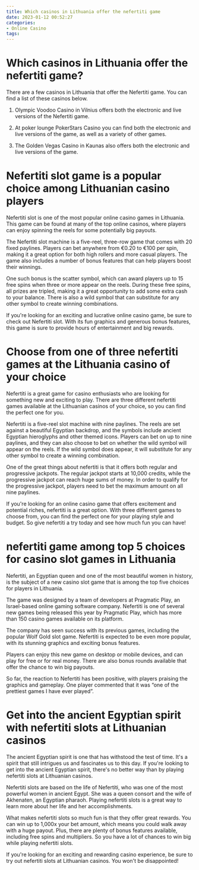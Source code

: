 ```yaml
---
title: Which casinos in Lithuania offer the nefertiti game
date: 2023-01-12 00:52:27
categories:
- Online Casino
tags:
---
```



#  Which casinos in Lithuania offer the nefertiti game?

There are a few casinos in Lithuania that offer the Nefertiti game. You can find a list of these casinos below.

1) Olympic Voodoo Casino in Vilnius offers both the electronic and live versions of the Nefertiti game.

2) At poker lounge PokerStars Casino you can find both the electronic and live versions of the game, as well as a variety of other games.

3) The Golden Vegas Casino in Kaunas also offers both the electronic and live versions of the game.

#  Nefertiti slot game is a popular choice among Lithuanian casino players

Nefertiti slot is one of the most popular online casino games in Lithuania. This game can be found at many of the top online casinos, where players can enjoy spinning the reels for some potentially big payouts.

The Nefertiti slot machine is a five-reel, three-row game that comes with 20 fixed paylines. Players can bet anywhere from €0.20 to €100 per spin, making it a great option for both high rollers and more casual players. The game also includes a number of bonus features that can help players boost their winnings.

One such bonus is the scatter symbol, which can award players up to 15 free spins when three or more appear on the reels. During these free spins, all prizes are tripled, making it a great opportunity to add some extra cash to your balance. There is also a wild symbol that can substitute for any other symbol to create winning combinations.

If you're looking for an exciting and lucrative online casino game, be sure to check out Nefertiti slot. With its fun graphics and generous bonus features, this game is sure to provide hours of entertainment and big rewards.

#  Choose from one of three nefertiti games at the Lithuania casino of your choice

Nefertiti is a great game for casino enthusiasts who are looking for something new and exciting to play. There are three different nefertiti games available at the Lithuanian casinos of your choice, so you can find the perfect one for you.

Nefertiti is a five-reel slot machine with nine paylines. The reels are set against a beautiful Egyptian backdrop, and the symbols include ancient Egyptian hieroglyphs and other themed icons. Players can bet on up to nine paylines, and they can also choose to bet on whether the wild symbol will appear on the reels. If the wild symbol does appear, it will substitute for any other symbol to create a winning combination.

One of the great things about nefertiti is that it offers both regular and progressive jackpots. The regular jackpot starts at 10,000 credits, while the progressive jackpot can reach huge sums of money. In order to qualify for the progressive jackpot, players need to bet the maximum amount on all nine paylines.

If you're looking for an online casino game that offers excitement and potential riches, nefertiti is a great option. With three different games to choose from, you can find the perfect one for your playing style and budget. So give nefertiti a try today and see how much fun you can have!

#  nefertiti game among top 5 choices for casino slot games in Lithuania

Nefertiti, an Egyptian queen and one of the most beautiful women in history, is the subject of a new casino slot game that is among the top five choices for players in Lithuania.

The game was designed by a team of developers at Pragmatic Play, an Israel-based online gaming software company. Nefertiti is one of several new games being released this year by Pragmatic Play, which has more than 150 casino games available on its platform.

The company has seen success with its previous games, including the popular Wolf Gold slot game. Nefertiti is expected to be even more popular, with its stunning graphics and exciting bonus features.

Players can enjoy this new game on desktop or mobile devices, and can play for free or for real money. There are also bonus rounds available that offer the chance to win big payouts.

So far, the reaction to Nefertiti has been positive, with players praising the graphics and gameplay. One player commented that it was “one of the prettiest games I have ever played”.

#  Get into the ancient Egyptian spirit with nefertiti slots at Lithuanian casinos

The ancient Egyptian spirit is one that has withstood the test of time. It's a spirit that still intrigues us and fascinates us to this day. If you're looking to get into the ancient Egyptian spirit, there's no better way than by playing nefertiti slots at Lithuanian casinos.

Nefertiti slots are based on the life of Nefertiti, who was one of the most powerful women in ancient Egypt. She was a queen consort and the wife of Akhenaten, an Egyptian pharaoh. Playing nefertiti slots is a great way to learn more about her life and her accomplishments.

What makes nefertiti slots so much fun is that they offer great rewards. You can win up to 1,000x your bet amount, which means you could walk away with a huge payout. Plus, there are plenty of bonus features available, including free spins and multipliers. So you have a lot of chances to win big while playing nefertiti slots.

If you're looking for an exciting and rewarding casino experience, be sure to try out nefertiti slots at Lithuanian casinos. You won't be disappointed!